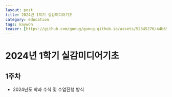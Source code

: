 ```yaml
---
layout: post
title: 2024년 1학기 실감미디어기초
category: education
tags: kaywon
teaser: [https://github.com/gunug/gunug.github.io/assets/52345276/44b69cba-7cd6-472a-af8a-cf1543eb166d](https://github.com/gunug/gunug.github.io/assets/52345276/9e60f7a8-2da2-4f02-a054-ab7049773aa3)
---
```


# 2024년 1학기 실감미디어기초

## 1주차
* 2024년도 학과 수칙 및 수업진행 방식
